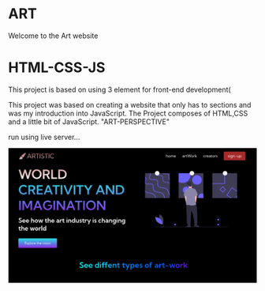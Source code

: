# ART

Welcome to the Art website 


# HTML-CSS-JS
This project is based on using 3 element for front-end development(

This project was based on creating a website that only has to sections and was my introduction into JavaScript.
The Project composes of HTML,CSS and a little bit of JavaScript.
"ART-PERSPECTIVE"

run using live server...

![art](art.png)
